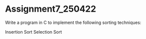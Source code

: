 # Assignment7_250422

Write a program in C to implement the following sorting techniques:

Insertion Sort
Selection Sort
